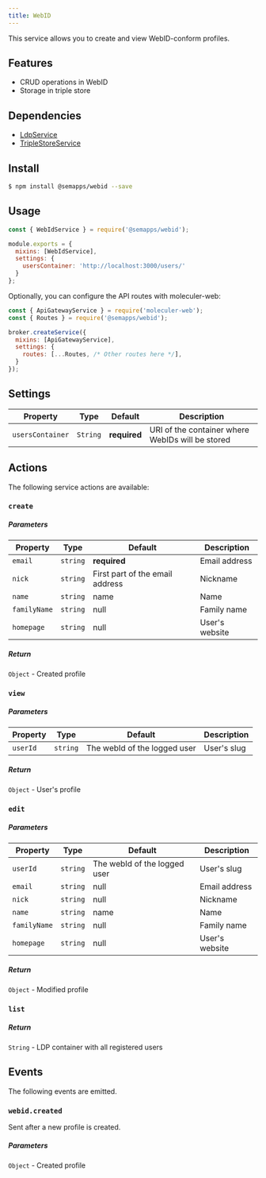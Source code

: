 ```yaml
---
title: WebID
---
```


This service allows you to create and view WebID-conform profiles.

## Features

- CRUD operations in WebID
- Storage in triple store

## Dependencies

- [LdpService](ldp.md)
- [TripleStoreService](triplestore.md)

## Install

```bash
$ npm install @semapps/webid --save
```

## Usage

```js
const { WebIdService } = require('@semapps/webid');

module.exports = {
  mixins: [WebIdService],
  settings: {
    usersContainer: 'http://localhost:3000/users/'
  }
};
```

Optionally, you can configure the API routes with moleculer-web:

```js
const { ApiGatewayService } = require('moleculer-web');
const { Routes } = require('@semapps/webid');

broker.createService({
  mixins: [ApiGatewayService],
  settings: {
    routes: [...Routes, /* Other routes here */],
  }
});
```

## Settings

| Property | Type | Default | Description |
| -------- | ---- | ------- | ----------- |
| `usersContainer` | `String` | **required** | URI of the container where WebIDs will be stored |

## Actions

The following service actions are available:

### `create`

##### Parameters
| Property | Type | Default | Description |
| -------- | ---- | ------- | ----------- |
| `email` | `string` | **required** | Email address |
| `nick` | `string` | First part of the email address | Nickname |
| `name` | `string` | name | Name |
| `familyName` | `string` | null | Family name |
| `homepage` | `string` | null | User's website |

##### Return
`Object` - Created profile

### `view`

##### Parameters
| Property | Type | Default | Description |
| -------- | ---- | ------- | ----------- |
| `userId` | `string` | The webId of the logged user | User's slug  |

##### Return
`Object` - User's profile

### `edit`

##### Parameters
| Property | Type | Default | Description |
| -------- | ---- | ------- | ----------- |
| `userId` | `string` | The webId of the logged user | User's slug  |
| `email` | `string` | null | Email address |
| `nick` | `string` | null | Nickname |
| `name` | `string` | name | Name |
| `familyName` | `string` | null | Family name |
| `homepage` | `string` | null | User's website |

##### Return
`Object` - Modified profile

### `list`

##### Return
`String` - LDP container with all registered users

## Events

The following events are emitted.

### `webid.created`

Sent after a new profile is created.

##### Parameters

`Object` - Created profile